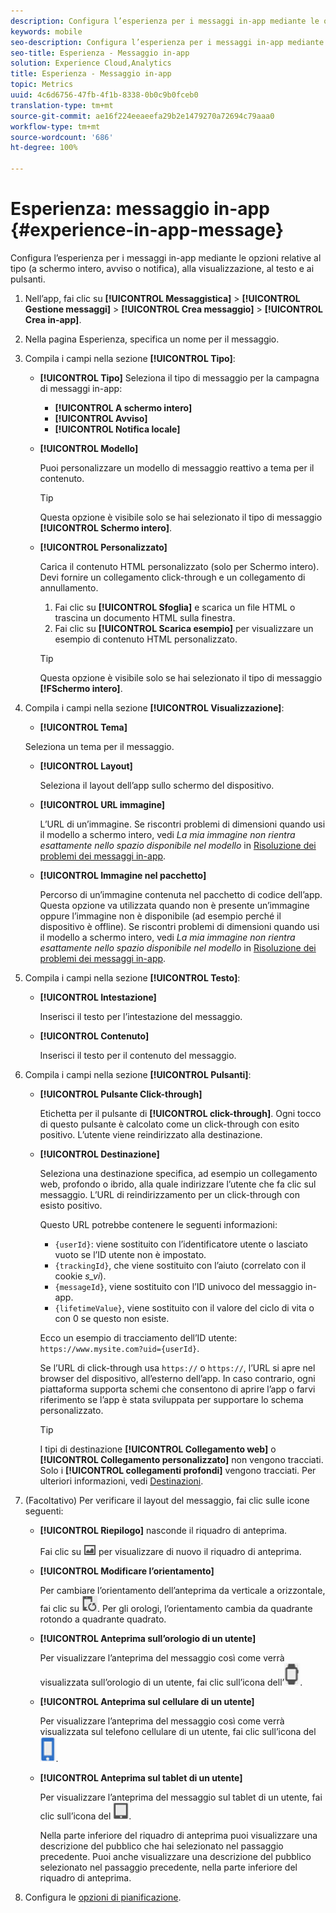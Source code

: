 ```yaml
---
description: Configura l’esperienza per i messaggi in-app mediante le opzioni relative al tipo (a schermo intero, avviso o notifica), alla visualizzazione, al testo e ai pulsanti.
keywords: mobile
seo-description: Configura l’esperienza per i messaggi in-app mediante le opzioni relative al tipo (a schermo intero, avviso o notifica), alla visualizzazione, al testo e ai pulsanti.
seo-title: Esperienza - Messaggio in-app
solution: Experience Cloud,Analytics
title: Esperienza - Messaggio in-app
topic: Metrics
uuid: 4c6d6756-47fb-4f1b-8338-0b0c9b0fceb0
translation-type: tm+mt
source-git-commit: ae16f224eeaeefa29b2e1479270a72694c79aaa0
workflow-type: tm+mt
source-wordcount: '686'
ht-degree: 100%

---
```



# Esperienza: messaggio in-app {#experience-in-app-message}

Configura l’esperienza per i messaggi in-app mediante le opzioni relative al tipo (a schermo intero, avviso o notifica), alla visualizzazione, al testo e ai pulsanti.

1. Nell’app, fai clic su **[!UICONTROL Messaggistica]** > **[!UICONTROL Gestione messaggi]** > **[!UICONTROL Crea messaggio]** > **[!UICONTROL Crea in-app]**.
1. Nella pagina Esperienza, specifica un nome per il messaggio.
1. Compila i campi nella sezione **[!UICONTROL Tipo]**:

   * **[!UICONTROL Tipo]**
Seleziona il tipo di messaggio per la campagna di messaggi in-app:

      * **[!UICONTROL A schermo intero]**
      * **[!UICONTROL Avviso]**
      * **[!UICONTROL Notifica locale]**
   * **[!UICONTROL Modello]**

      Puoi personalizzare un modello di messaggio reattivo a tema per il contenuto.

      >[!TIP]
      >
      >Questa opzione è visibile solo se hai selezionato il tipo di messaggio **[!UICONTROL Schermo intero]**.

   * **[!UICONTROL Personalizzato]**

      Carica il contenuto HTML personalizzato (solo per Schermo intero). Devi fornire un collegamento click-through e un collegamento di annullamento.

      1. Fai clic su **[!UICONTROL Sfoglia]** e scarica un file HTML o trascina un documento HTML sulla finestra.
      1. Fai clic su **[!UICONTROL Scarica esempio]** per visualizzare un esempio di contenuto HTML personalizzato.

      >[!TIP]
      >
      >Questa opzione è visibile solo se hai selezionato il tipo di messaggio **[!FSchermo intero]**.



1. Compila i campi nella sezione **[!UICONTROL Visualizzazione]**:

   * **[!UICONTROL Tema]**

   Seleziona un tema per il messaggio.

   * **[!UICONTROL Layout]**

      Seleziona il layout dell’app sullo schermo del dispositivo.

   * **[!UICONTROL URL immagine]**

      L’URL di un’immagine. Se riscontri problemi di dimensioni quando usi il modello a schermo intero, vedi *La mia immagine non rientra esattamente nello spazio disponibile nel modello* in [Risoluzione dei problemi dei messaggi in-app](/help/using/in-app-messaging/t-in-app-message/in-apps-ts.md).

   * **[!UICONTROL Immagine nel pacchetto]**

      Percorso di un’immagine contenuta nel pacchetto di codice dell’app. Questa opzione va utilizzata quando non è presente un’immagine oppure l’immagine non è disponibile (ad esempio perché il dispositivo è offline). Se riscontri problemi di dimensioni quando usi il modello a schermo intero, vedi *La mia immagine non rientra esattamente nello spazio disponibile nel modello* in [Risoluzione dei problemi dei messaggi in-app](/help/using/in-app-messaging/t-in-app-message/in-apps-ts.md).


1. Compila i campi nella sezione **[!UICONTROL Testo]**:

   * **[!UICONTROL Intestazione]**

      Inserisci il testo per l’intestazione del messaggio.

   * **[!UICONTROL Contenuto]**

      Inserisci il testo per il contenuto del messaggio.

1. Compila i campi nella sezione **[!UICONTROL Pulsanti]**:

   * **[!UICONTROL Pulsante Click-through]**

      Etichetta per il pulsante di **[!UICONTROL click-through]**. Ogni tocco di questo pulsante è calcolato come un click-through con esito positivo. L’utente viene reindirizzato alla destinazione.

   * **[!UICONTROL Destinazione]**

      Seleziona una destinazione specifica, ad esempio un collegamento web, profondo o ibrido, alla quale indirizzare l’utente che fa clic sul messaggio. L’URL di reindirizzamento per un click-through con esisto positivo.

      Questo URL potrebbe contenere le seguenti informazioni:

      * `{userId}`: viene sostituito con l’identificatore utente o lasciato vuoto se l’ID utente non è impostato.
      * `{trackingId}`, che viene sostituito con l’aiuto (correlato con il cookie *s_vi*).
      * `{messageId}`, viene sostituito con l’ID univoco del messaggio in-app.
      * `{lifetimeValue}`, viene sostituito con il valore del ciclo di vita o con 0 se questo non esiste.

      Ecco un esempio di tracciamento dell’ID utente: `https://www.mysite.com?uid={userId}`.

      Se l’URL di click-through usa `https://` o `https://`, l’URL si apre nel browser del dispositivo, all’esterno dell’app. In caso contrario, ogni piattaforma supporta schemi che consentono di aprire l’app o farvi riferimento se l’app è stata sviluppata per supportare lo schema personalizzato.

      >[!TIP]
      >
      >I tipi di destinazione **[!UICONTROL Collegamento web]** o **[!UICONTROL Collegamento personalizzato]** non vengono tracciati. Solo i **[!UICONTROL collegamenti profondi]** vengono tracciati. Per ulteriori informazioni, vedi [Destinazioni](/help/using/acquisition-main/c-create-destinations.md).


1. (Facoltativo) Per verificare il layout del messaggio, fai clic sulle icone seguenti:

   * **[!UICONTROL Riepilogo]** nasconde il riquadro di anteprima.

      Fai clic su ![anteprima](assets/icon_preview.png) per visualizzare di nuovo il riquadro di anteprima.

   * **[!UICONTROL Modificare l’orientamento]**

      Per cambiare l’orientamento dell’anteprima da verticale a orizzontale, fai clic su ![orientamento](assets/icon_orientation.png). Per gli orologi, l’orientamento cambia da quadrante rotondo a quadrante quadrato.

   * **[!UICONTROL Anteprima sull’orologio di un utente]**

      Per visualizzare l’anteprima del messaggio così come verrà visualizzata sull’orologio di un utente, fai clic sull’icona dell’![orologio](assets/icon_watch.png).

   * **[!UICONTROL Anteprima sul cellulare di un utente]**

      Per visualizzare l’anteprima del messaggio così come verrà visualizzata sul telefono cellulare di un utente, fai clic sull’icona del ![telefono](assets/icon_phone.png).

   * **[!UICONTROL Anteprima sul tablet di un utente]**

      Per visualizzare l’anteprima del messaggio sul tablet di un utente, fai clic sull’icona del ![tablet](assets/icon_tablet.png).

      Nella parte inferiore del riquadro di anteprima puoi visualizzare una descrizione del pubblico che hai selezionato nel passaggio precedente. Puoi anche visualizzare una descrizione del pubblico selezionato nel passaggio precedente, nella parte inferiore del riquadro di anteprima.

1. Configura le [opzioni di pianificazione](/help/using/in-app-messaging/t-in-app-message/c-schedule-in-app-message.md).
